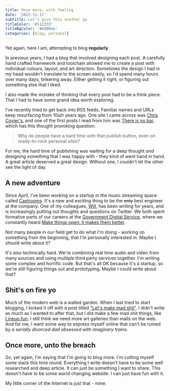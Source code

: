 ```yaml
---
title: Once more, with feeling
date: '2022-11-11'
subtitle: Let's give this another go
titleColor: '#112233'
titleBgColor: '#dd00ee'
categories: [blog, personal]
---
```


Yet again, here I am, attempting to blog **regularly**.

In previous years, I had a blog that involved designing each post. A carefully hand crafted framework and toolchain allowed me to create a post with individual colours, layout, and art direction. Sometimes the design I had in my head wouldn't translate to the screen easily, so I'd spend many hours over many days, tinkering away. Either getting it right, or figuring out something else that I liked.

I also made the mistake of thinking that every post had to be a think piece. That I had to have some grand idea worth exploring.

I've recently tried to get back into RSS feeds. Familiar names and URLs keep resurfacing from 10ish years ago. One site I came across was [Chris Coyier's](https://chriscoyier.net), and one of the first posts I read from him was [There is no bar](https://chriscoyier.net/2022/06/27/there-is-no-bar/), which has this thought provoking question:

> Why do people have a hard time with that publish button, even on ready-to-rock personal sites?

For me, the hard time of publishing was waiting for a deep thought _and_ designing something that I was happy with - they kind of went hand in hand. A great article deserved a great design. Without one, I couldn't let the other see the light of day.

## A new adventure

Since April, I've been working on a startup in the music streaming space called [Castrooms](https://castrooms.com/). It's a new and exciting thing to be the <strike>only</strike> best engineer at the company. One of my colleagues, [Will](https://www.myddelton.co.uk/), has been writing for years, and is increasingly putting out thoughts and questions on Twitter. We both spent formative parts of our careers at the [Government Digital Service](https://www.gov.uk/government/organisations/government-digital-service), where we constantly heard [Make things open: it makes them better](https://www.gov.uk/guidance/government-design-principles#make-things-open-it-makes-things-better).

Not many people in our field get to do what I'm doing - working on something from the beginning, that I'm personally interested in. Maybe I should write about it?

It's also technically hard. We're combining real time audio and video from many sources and using multiple third party services together. I'm writing some complex and horrific code. But that's all OK because it's a startup, so we're still figuring things out and prototyping. Maybe I could write about that?

## Shit's on fire yo

Much of the modern web is a walled garden. When I last tried to start blogging, I kicked it off with a post titled ["Let's make mad shit"](/blog/lets-make-mad-shit). I didn't write as much as I wanted to after that, but I did make a few mad shit things, like [Lineup.fun](https://www.lineup.fun/). I still think we need more art galleries than malls on the web. And for me, I want some way to express myself online that can't be ruined by _a serially divorced dad obsessed with imaginary trains_.

## Once more, unto the breach

So, yet again, I'm saying that I'm going to blog more. I'm cutting myself some slack this time round. Everything I write doesn't have to be some well researched and deep article. It can just be something I want to share. This doesn't have to be some world changing website. I can just have fun with it.

My little corner of the Internet is just that - mine.
